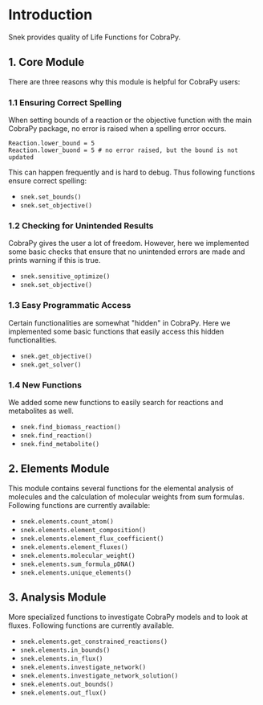# Introduction

Snek provides quality of Life Functions for CobraPy.


## 1. Core Module

There are three reasons why this module is helpful for CobraPy users:

### 1.1 Ensuring Correct Spelling

When setting bounds of a reaction or the objective function with the main CobraPy
package, no error is raised when a spelling error occurs.

```
Reaction.lower_bound = 5
Reaction.lower_buond = 5 # no error raised, but the bound is not updated
```

This can happen frequently and is hard to debug. Thus following functions ensure
correct spelling:

* ```snek.set_bounds()```
* ```snek.set_objective()```

### 1.2 Checking for Unintended Results

CobraPy gives the user a lot of freedom. However, here we implemented some basic
checks that ensure that no unintended errors are made and prints warning if this is true.

* ```snek.sensitive_optimize()```
* ```snek.set_objective()```

### 1.3 Easy Programmatic Access

Certain functionalities are somewhat "hidden" in CobraPy. Here we implemented some
basic functions that easily access this hidden functionalities.

* ```snek.get_objective()```
* ```snek.get_solver()```

### 1.4 New Functions

We added some new functions to easily search for reactions and metabolites as well. 

* ```snek.find_biomass_reaction()```
* ```snek.find_reaction()```
* ```snek.find_metabolite()```

## 2. Elements Module

This module contains several functions for the elemental analysis of molecules
and the calculation of molecular weights from sum formulas. Following functions
are currently available:

* ```snek.elements.count_atom()```
* ```snek.elements.element_composition()```
* ```snek.elements.element_flux_coefficient()```
* ```snek.elements.element_fluxes()```
* ```snek.elements.molecular_weight()```
* ```snek.elements.sum_formula_pDNA()```
* ```snek.elements.unique_elements()```

## 3. Analysis Module

More specialized functions to investigate CobraPy models and to look at fluxes.
Following functions are currently available.

* ```snek.elements.get_constrained_reactions()```
* ```snek.elements.in_bounds()```
* ```snek.elements.in_flux()```
* ```snek.elements.investigate_network()```
* ```snek.elements.investigate_network_solution()```
* ```snek.elements.out_bounds()```
* ```snek.elements.out_flux()```
